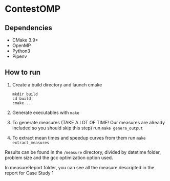 # ContestOMP

## Dependencies

* CMake 3.9+
* OpenMP
* Python3
* Pipenv

## How to run

1. Create a build directory and launch cmake

   ```batch
   mkdir build
   cd build
   cmake ..
   ```

2. Generate executables with `make`
3. To generate measures (TAKE A LOT OF TIME! Our measures are already included so you should skip this step) run `make genera_output`
4. To extract mean times and speedup curves from them run `make extract_measures`

Results can be found in the `/measure` directory, divided by datetime folder, problem size and the gcc optimization option used.

In measureReport folder, you can see all the measure descripted in the report for Case Study 1


